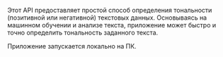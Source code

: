 Этот API предоставляет простой способ определения тональности (позитивной или негативной) текстовых данных. Основываясь на машинном обучении и анализе текста, приложение может быстро и точно определить тональность заданного текста.

Приложение запускается локально на ПК.
